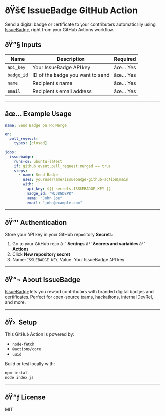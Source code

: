 # ðŸš€ IssueBadge GitHub Action

Send a digital badge or certificate to your contributors automatically using [IssueBadge](https://issuebadge.com), right from your GitHub Actions workflow.

## ðŸ”§ Inputs

| Name      | Description                        | Required |
|-----------|------------------------------------|----------|
| `api_key` | Your IssueBadge API key            | âœ… Yes    |
| `badge_id`| ID of the badge you want to send   | âœ… Yes    |
| `name`    | Recipient's name                   | âœ… Yes    |
| `email`   | Recipient's email address          | âœ… Yes    |

---

## âœ… Example Usage

```yaml
name: Send Badge on PR Merge

on:
  pull_request:
    types: [closed]

jobs:
  issuebadge:
    runs-on: ubuntu-latest
    if: github.event.pull_request.merged == true
    steps:
      - name: Send Badge
        uses: yourusername/issuebadge-github-action@main
        with:
          api_key: ${{ secrets.ISSUEBADGE_KEY }}
          badge_id: "W238GD8PK"
          name: "John Doe"
          email: "john@example.com"
```

---

## ðŸ”’ Authentication

Store your API key in your GitHub repository **Secrets**:

1. Go to your GitHub repo â†’ **Settings** â†’ **Secrets and variables** â†’ **Actions**
2. Click **New repository secret**
3. Name: `ISSUEBADGE_KEY`, Value: Your IssueBadge API key

---

## ðŸ“¬ About IssueBadge

[IssueBadge](https://issuebadge.com) lets you reward contributors with branded digital badges and certificates. Perfect for open-source teams, hackathons, internal DevRel, and more.

---

## ðŸ›  Setup

This GitHub Action is powered by:
- `node-fetch`
- `@actions/core`
- `uuid`

Build or test locally with:

```bash
npm install
node index.js
```

---

## ðŸ“ƒ License

MIT